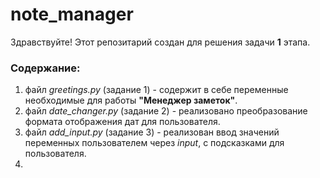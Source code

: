 # note_manager
Здравствуйте! Этот репозитарий создан для решения задачи **1** этапа.
### Содержание:
1. файл *greetings.py* (задание 1) - содержит в себе переменные необходимые для работы **"Менеджер заметок"**.
1. файл *date_changer.py* (задание 2) - реализовано преобразование формата отображения дат для пользователя.
1. файл *add_input.py* (задание 3) - реализован ввод значений переменных пользователем через *input*, с подсказками для пользователя.
1. 
